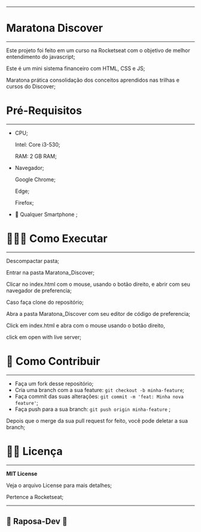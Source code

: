

---

# Maratona Discover

---

Este projeto foi feito em um curso na Rocketseat com o objetivo de melhor entendimento do javascript;

Este é um mini sistema financeiro com HTML, CSS e JS;

Maratona prática consolidação dos conceitos aprendidos nas trilhas e cursos do Discover;

# Pré-Requisitos

---

- CPU;
    
    Intel: Core i3-530; 
    
    RAM: 2 GB RAM;
    
- Navegador;
    
    Google Chrome;
    
    Edge;
    
    Firefox;
    
- 📱 Qualquer Smartphone ;

# 🧑🏼‍💻 Como Executar

---

Descompactar pasta;

Entrar na pasta Maratona_Discover;

Clicar no index.html com o mouse, usando o botão direito, e abrir com  seu navegador de preferencia;

Caso faça clone do repositório;

Abra a pasta Maratona_Discover com seu editor de código de preferencia;

Click em index.html e abra com o mouse usando o botão direito,

click em open with live server;

# 👾 Como Contribuir

---

- Faça um fork desse repositório;
- Cria uma branch com a sua feature: `git checkout -b minha-feature`;
- Faça commit das suas alterações: `git commit -m 'feat: Minha nova feature'`;
- Faça push para a sua branch: `git push origin minha-feature` ;

Depois que o merge da sua pull request for feito, você pode deletar a sua branch;



# 🧑‍💻 Licença

---

****MIT License****

Veja o arquivo License para mais detalhes;

Pertence a Rocketseat;

[](https://app.rocketseat.com.br/node/maratona-discover-edicao-01/lesson/aula-01)

---

## 🦊 Raposa-Dev 🦊
